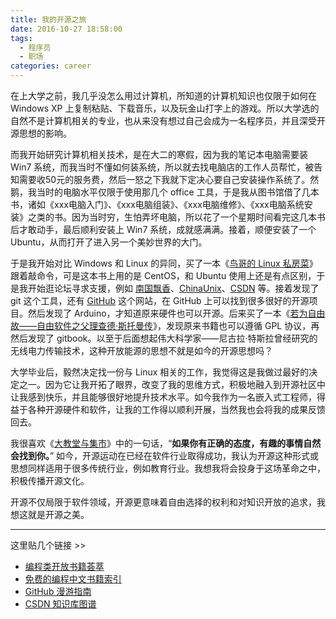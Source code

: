 ```yaml
---
title: 我的开源之旅
date: 2016-10-27 18:58:00
tags:
  - 程序员
  - 职场
categories: career
---
```


在上大学之前，我几乎没怎么用过计算机，所知道的计算机知识也仅限于如何在 Windows XP 上复制粘贴、下载音乐，以及玩金山打字上的游戏。所以大学选的自然不是计算机相关的专业，也从来没有想过自己会成为一名程序员，并且深受开源思想的影响。

而我开始研究计算机相关技术，是在大二的寒假，因为我的笔记本电脑需要装 Win7 系统，而我当时不懂如何装系统，所以就去找电脑店的工作人员帮忙，被告知需要收50元的服务费，然后一怒之下我就下定决心要自己安装操作系统了。然鹅，我当时的电脑水平仅限于使用那几个 office 工具，于是我从图书馆借了几本书，诸如《xxx电脑入门》、《xxx电脑组装》、《xxx电脑维修》、《xxx电脑系统安装》之类的书。因为当时穷，生怕弄坏电脑，所以花了一个星期时间看完这几本书后才敢动手，最后顺利安装上 Win7 系统，成就感满满。接着，顺便安装了一个 Ubuntu，从而打开了进入另一个美妙世界的大门。

于是我开始对比 Windows 和 Linux 的异同，买了一本《[鸟哥的 Linux 私房菜](https://union-click.jd.com/jdc?e=&p=JF8BAMAJK1olXDYCV1tYCkIfAl9MRANLAjZbERscSkAJHTdNTwcKBlMdBgABFksUBmoKElMUQl9HCANtU0tDQxFVZCx2FlJ2JA42ezNsam53XVcZbQcyVF9cCk4XB2oKHWslXQEyAjBdCUoWAm4NH1wSbQcyVFlfC0kXBWsLHl8XWzYFVFdtVQ9FWSddSxhHFTYyZF1tOHsXM2w4WTUdDQVVXVcPDU4TADgNTFMXDgMDV1dbDEJDAm8BSFtADjYAVV9ZAXs)》跟着敲命令，可是这本书上用的是 CentOS，和 Ubuntu 使用上还是有点区别，于是我开始逛论坛寻求支援，例如 [南国飘香](http://bbs.gdut.edu.cn/)、[ChinaUnix](http://www.chinaunix.net/)、[CSDN](https://www.csdn.net/) 等。接着发现了 git 这个工具，还有 [GitHub](https://github.com/) 这个网站，在 GitHub 上可以找到很多很好的开源项目。然后发现了 Arduino，才知道原来硬件也可以开源。后来买了一本《[若为自由故——自由软件之父理查德·斯托曼传](https://s.click.taobao.com/t?e=m%3D2%26s%3DRMkXBD2HM5kcQipKwQzePOeEDrYVVa64K7Vc7tFgwiHjf2vlNIV67kSUOaKZGzRRIfNVgZHErC6nFi3wFBXvYUtYIXyQ5%2BdaGX93X4IFTwPx%2FVncyXNiWXW0BscCR%2FBjdZr7RBnLmJomXO35yxsace7A7WcFGqFRpb1VztrmYJMzPa4RA%2FizI37AvE0CWngaomfkDJRs%2BhU%3D&scm=null&pvid=null&app_pvid=59590_11.88.143.49_659_1632317761228&ptl=floorId%3A17741&originalFloorId%3A17741&app_pvid%3A59590_11.88.143.49_659_1632317761228&union_lens=lensId%3APUB%401632317685%402104fcd3_0af9_17c0db740ae_1a9a%40024goW9IpOdAYAadkHG17ngK)》，发现原来书籍也可以遵循 GPL 协议，再然后发现了 gitbook。以至于后面想起伟大科学家——尼古拉·特斯拉曾经研究的无线电力传输技术，这种开放能源的思想不就是如今的开源思想吗？

大学毕业后，毅然决定找一份与 Linux 相关的工作，我觉得这是我做过最好的决定之一。因为它让我开拓了眼界，改变了我的思维方式，积极地融入到开源社区中让我感到快乐，并且能够很好地提升技术水平。如今我作为一名嵌入式工程师，得益于各种开源硬件和软件，让我的工作得以顺利开展，当然我也会将我的成果反馈回去。

我很喜欢《[大教堂与集市](http://download.csdn.net/detail/luckydarcy/9667131)》中的一句话，“**如果你有正确的态度，有趣的事情自然会找到你。**” 如今，开源运动在已经在软件行业取得成功，我认为开源这种形式或思想同样适用于很多传统行业，例如教育行业。我想我将会投身于这场革命之中，积极传播开源文化。

开源不仅局限于软件领域，开源更意味着自由选择的权利和对知识开放的追求，我想这就是开源之美。


---

这里贴几个链接 >>

- [编程类开放书籍荟萃](https://linuxstory.org/free-chinese-programming-books/)
- [免费的编程中文书籍索引](https://github.com/justjavac/free-programming-books-zh_CN)
- [GitHub 漫游指南](https://github.com/phodal/github-roam)
- [CSDN 知识库图谱](https://geek.csdn.net/news/detail/110921)
